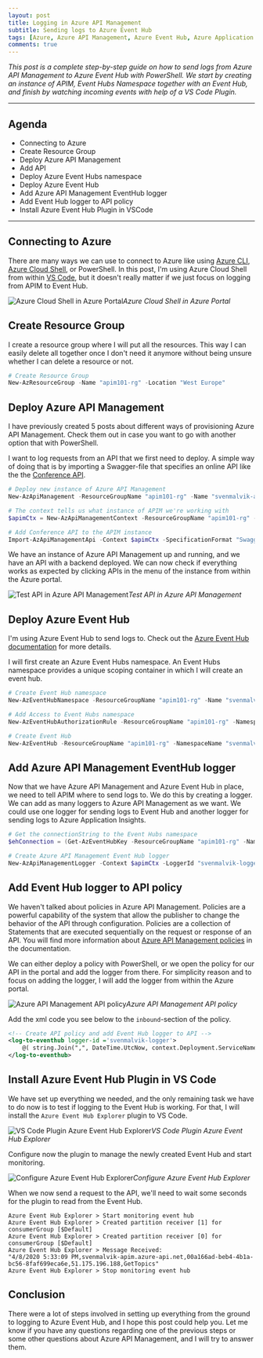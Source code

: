 ```yaml
---
layout: post
title: Logging in Azure API Management
subtitle: Sending logs to Azure Event Hub
tags: [Azure, Azure API Management, Azure Event Hub, Azure Application Insights, PowerShell]
comments: true
---
```


*This post is a complete step-by-step guide on how to send logs from Azure API Management to Azure Event Hub with PowerShell. We start by creating an instance of APIM, Event Hubs Namespace together with an Event Hub, and finish by watching incoming events with help of a VS Code Plugin.*

---

## Agenda

- Connecting to Azure
- Create Resource Group
- Deploy Azure API Management
- Add API
- Deploy Azure Event Hubs namespace
- Deploy Azure Event Hub
- Add Azure API Management EventHub logger
- Add Event Hub logger to API policy
- Install Azure Event Hub Plugin in VSCode

---

## Connecting to Azure
There are many ways we can use to connect to Azure like using [Azure CLI](https://docs.microsoft.com/en-us/cli/azure/install-azure-cli?view=azure-cli-latest), [Azure Cloud Shell](https://docs.microsoft.com/en-us/azure/cloud-shell/overview), or PowerShell. In this post, I'm using Azure Cloud Shell from within [VS Code](https://code.visualstudio.com/), but it doesn't really matter if we just focus on logging from APIM to Event Hub.

![Azure Cloud Shell in Azure Portal](https://cdn.svenmalvik.com/images/azure-apim-with-eventhub-0.png)*Azure Cloud Shell in Azure Portal*

## Create Resource Group

I create a resource group where I will put all the resources. This way I can easily delete all together once I don't need it anymore without being unsure whether I can delete a resource or not.

```powershell
# Create Resource Group
New-AzResourceGroup -Name "apim101-rg" -Location "West Europe"
```

## Deploy Azure API Management

I have previously created 5 posts about different ways of provisioning Azure API Management. Check them out in case you want to go with another option that with PowerShell.

I want to log requests from an API that we first need to deploy. A simple way of doing that is by importing a Swagger-file that specifies an online API like the the [Conference API](https://conferenceapi.azurewebsites.net?format=json).

```powershell
# Deploy new instance of Azure API Management
New-AzApiManagement -ResourceGroupName "apim101-rg" -Name "svenmalvik-apim" -Sku "Developer" -Location "West Europe" -Organization "svenmalvik.com" -AdminEmail "sven@malvik.de"

# The context tells us what instance of APIM we're working with
$apimCtx = New-AzApiManagementContext -ResourceGroupName "apim101-rg" -ServiceName "svenmalvik-apim"

# Add Conference API to the APIM instance
Import-AzApiManagementApi -Context $apimCtx -SpecificationFormat "Swagger" -SpecificationUrl "https://conferenceapi.azurewebsites.net?format=json" -Path "conf" -ApiId "confapi"
```
We have an instance of Azure API Management up and running, and we have an API with a backend deployed. We can now check if everything works as expected by clicking APIs in the menu of the instance from within the Azure portal.

![Test API in Azure API Management](https://cdn.svenmalvik.com/images/azure-apim-with-eventhub-1.png)*Test API in Azure API Management*

## Deploy Azure Event Hub

I'm using Azure Event Hub to send logs to. Check out the [Azure Event Hub documentation](https://docs.microsoft.com/en-us/azure/event-hubs/event-hubs-about) for more details.

I will first create an Azure Event Hubs namespace. An Event Hubs namespace provides a unique scoping container in which I will create an event hub.

```powershell
# Create Event Hub namespace
New-AzEventHubNamespace -ResourceGroupName "apim101-rg" -Name "svenmalvik-eh-ns" -Location "West Europe" -SkuName "Basic" -SkuCapacity 1

# Add Access to Event Hubs namespace
New-AzEventHubAuthorizationRule -ResourceGroupName "apim101-rg" -NamespaceName "svenmalvik-eh-ns" -AuthorizationRuleName "svenmalvik-eh-auth-rule" -Rights @("Listen", "Send")

# Create Event Hub
New-AzEventHub -ResourceGroupName "apim101-rg" -NamespaceName "svenmalvik-eh-ns" -Name "svenmalvik-eh"
```

## Add Azure API Management EventHub logger

Now that we have Azure API Management and Azure Event Hub in place, we need to tell APIM where to send logs to. We do this by creating a logger. We can add as many loggers to Azure API Management as we want. We could use one logger for sending logs to Event Hub and another logger for sending logs to Azure Application Insights.

```powershell
# Get the connectionString to the Event Hubs namespace
$ehConnection = (Get-AzEventHubKey -ResourceGroupName "apim101-rg" -NamespaceName "svenmalvik-eh-ns" -AuthorizationRuleName "svenmalvik-eh-auth-rule").PrimaryConnectionString

# Create Azure API Management Event Hub logger
New-AzApiManagementLogger -Context $apimCtx -LoggerId "svenmalvik-logger" -Name "svenmalvik-logger" -ConnectionString "$ehConnection;EntityPath=svenmalvik-eh"
```

## Add Event Hub logger to API policy

We haven't talked about policies in Azure API Management. Policies are a powerful capability of the system that allow the publisher to change the behavior of the API through configuration. Policies are a collection of Statements that are executed sequentially on the request or response of an API. You will find more information about [Azure API Management policies](https://docs.microsoft.com/en-us/azure/api-management/api-management-policies) in the documentation.

We can either deploy a policy with PowerShell, or we open the policy for our API in the portal and add the logger from there. For simplicity reason and to focus on adding the logger, I will add the logger from within the Azure portal.

![Azure API Management API policy](https://cdn.svenmalvik.com/images/azure-apim-with-eventhub-3.png)*Azure API Management API policy*

Add the xml code you see below to the `inbound`-section of the policy.

```xml
<!-- Create API policy and add Event Hub logger to API -->
<log-to-eventhub logger-id ='svenmalvik-logger'>
    @( string.Join(",", DateTime.UtcNow, context.Deployment.ServiceName, context.RequestId, context.Request.IpAddress, context.Operation.Name) )
</log-to-eventhub>
```

## Install Azure Event Hub Plugin in VS Code

We have set up everything we needed, and the only remaining task we have to do now is to test if logging to the Event Hub is working. For that, I will install the `Azure Event Hub Explorer` plugin to VS Code.

![VS Code Plugin Azure Event Hub Explorer](https://cdn.svenmalvik.com/images/azure-apim-with-eventhub-4.png)*VS Code Plugin Azure Event Hub Explorer*

Configure now the plugin to manage the newly created Event Hub and start monitoring.

![Configure Azure Event Hub Explorer](https://cdn.svenmalvik.com/images/azure-apim-with-eventhub-5.png)*Configure Azure Event Hub Explorer*

When we now send a request to the API, we'll need to wait some seconds for the plugin to read from the Event Hub.

```
Azure Event Hub Explorer > Start monitoring event hub
Azure Event Hub Explorer > Created partition receiver [1] for consumerGroup [$Default]
Azure Event Hub Explorer > Created partition receiver [0] for consumerGroup [$Default]
Azure Event Hub Explorer > Message Received:
"4/8/2020 5:33:09 PM,svenmalvik-apim.azure-api.net,00a166ad-beb4-4b1a-bc56-8faf699eca6e,51.175.196.188,GetTopics"
Azure Event Hub Explorer > Stop monitoring event hub
```

## Conclusion

There were a lot of steps involved in setting up everything from the ground to logging to Azure Event Hub, and I hope this post could help you. Let me know if you have any questions regarding one of the previous steps or some other questions about Azure API Management, and I will try to answer them.